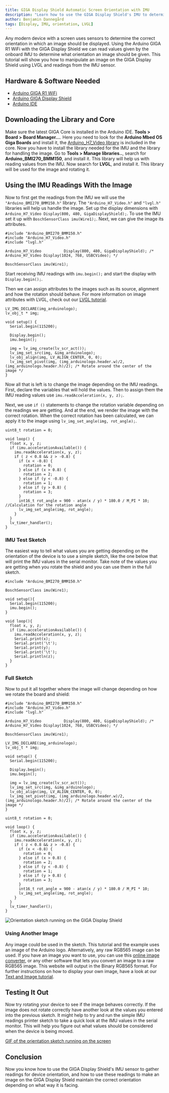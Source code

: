 ```yaml
---
title: GIGA Display Shield Automatic Screen Orientation with IMU
description: "Learn how to use the GIGA Display Shield's IMU to determine the shield's orientation."
author: Benjamin Dannegård
tags: [Display, IMU, orientation, LVGL]
---
```


Any modern device with a screen uses sensors to determine the correct orientation in which an image should be displayed. Using the Arduino GIGA R1 WiFi with the GIGA Display Shield we can read values given by the onboard IMU to determine what orientation an image should be given. This tutorial will show you how to manipulate an image on the GIGA Display Shield using LVGL and readings from the IMU sensor.

## Hardware & Software Needed

- [Arduino GIGA R1 WiFi](https://store.arduino.cc/products/giga-r1-wifi)
- [Arduino GIGA Display Shield](https://store.arduino.cc/products/giga-display-shield)
- [Arduino IDE](https://www.arduino.cc/en/software)

## Downloading the Library and Core

Make sure the latest GIGA Core is installed in the Arduino IDE. **Tools > Board > Board Manager...**. Here you need to look for the **Arduino Mbed OS Giga Boards** and install it, the [Arduino_H7_Video library](https://github.com/arduino/ArduinoCore-mbed/tree/main/libraries/Arduino_H7_Video) is included in the core. Now you have to install the library needed for the IMU and the library for handling the image. Go to **Tools > Manage libraries..**, search for **Arduino_BMI270_BMM150**, and install it. This library will help us with reading values from the IMU. Now search for **LVGL**, and install it. This library will be used for the image and rotating it.

## Using the IMU Readings With the Image

Now to first get the readings from the IMU we will use the `"Arduino_BMI270_BMM150.h"` library. The `"Arduino_H7_Video.h"` and `"lvgl.h"` libraries will help us handle the image. Set up the display dimensions with `Arduino_H7_Video Display(800, 480, GigaDisplayShield);`. To use the IMU set it up with `BoschSensorClass imu(Wire1);`. Next, we can give the image its attributes.

```arduino
#include "Arduino_BMI270_BMM150.h"
#include "Arduino_H7_Video.h"
#include "lvgl.h"

Arduino_H7_Video          Display(800, 480, GigaDisplayShield); /* Arduino_H7_Video Display(1024, 768, USBCVideo); */

BoschSensorClass imu(Wire1);
```

Start receiving IMU readings with `imu.begin();` and start the display with `Display.begin();`.

Then we can assign attributes to the images such as its source, alignment and how the rotation should behave. For more information on image attributes with LVGL, check out our [LVGL tutorial](lvgl-guide#image).

```arduino
LV_IMG_DECLARE(img_arduinologo);
lv_obj_t * img;

void setup() {
  Serial.begin(115200);
  
  Display.begin();
  imu.begin();

  img = lv_img_create(lv_scr_act());
  lv_img_set_src(img, &img_arduinologo);
  lv_obj_align(img, LV_ALIGN_CENTER, 0, 0);
  lv_img_set_pivot(img, (img_arduinologo.header.w)/2, (img_arduinologo.header.h)/2); /* Rotate around the center of the image */
}
```

Now all that is left is to change the image depending on the IMU readings. First, declare the variables that will hold the values. Then to assign them the IMU reading values use `imu.readAcceleration(x, y, z);`.

Next, we use `if ()` statements to change the rotation variable depending on the readings we are getting. And at the end, we render the image with the correct rotation. When the correct rotation has been calculated, we can apply it to the image using `lv_img_set_angle(img, rot_angle);`.

```arduino
uint8_t rotation = 0;

void loop() {
  float x, y, z;
  if (imu.accelerationAvailable()) {
    imu.readAcceleration(x, y, z);
    if ( z < 0.8 && z > -0.8) {
      if (x < -0.8) {
        rotation = 0;
      } else if (x > 0.8) {
        rotation = 2;
      } else if (y < -0.8) {
        rotation = 1;
      } else if (y > 0.8) {
        rotation = 3;
      }
      int16_t rot_angle = 900 - atan(x / y) * 180.0 / M_PI * 10; //Calculation for the rotation angle
      lv_img_set_angle(img, rot_angle);
    }
  }
  lv_timer_handler();
}
```

### IMU Test Sketch

The easiest way to tell what values you are getting depending on the orientation of the device is to use a simple sketch, like the one below that will print the IMU values in the serial monitor. Take note of the values you are getting when you rotate the shield and you can use them in the full sketch.

```arduino
#include "Arduino_BMI270_BMM150.h"

BoschSensorClass imu(Wire1);

void setup(){
  Serial.begin(115200);
  imu.begin();
}

void loop(){
  float x, y, z;
  if (imu.accelerationAvailable()) {
    imu.readAcceleration(x, y, z);
    Serial.print(x);
    Serial.print('\t');
    Serial.print(y);
    Serial.print('\t');
    Serial.println(z);
  }
}
```

### Full Sketch

Now to put it all together where the image will change depending on how we rotate the board and shield:

```arduino
#include "Arduino_BMI270_BMM150.h"
#include "Arduino_H7_Video.h"
#include "lvgl.h"

Arduino_H7_Video          Display(800, 480, GigaDisplayShield); /* Arduino_H7_Video Display(1024, 768, USBCVideo); */

BoschSensorClass imu(Wire1);

LV_IMG_DECLARE(img_arduinologo);
lv_obj_t * img;

void setup() {
  Serial.begin(115200);
  
  Display.begin();
  imu.begin();

  img = lv_img_create(lv_scr_act());
  lv_img_set_src(img, &img_arduinologo);
  lv_obj_align(img, LV_ALIGN_CENTER, 0, 0);
  lv_img_set_pivot(img, (img_arduinologo.header.w)/2, (img_arduinologo.header.h)/2); /* Rotate around the center of the image */
}

uint8_t rotation = 0;

void loop() {
  float x, y, z;
  if (imu.accelerationAvailable()) {
    imu.readAcceleration(x, y, z);
    if ( z < 0.8 && z > -0.8) {
      if (x < -0.8) {
        rotation = 0;
      } else if (x > 0.8) {
        rotation = 2;
      } else if (y < -0.8) {
        rotation = 1;
      } else if (y > 0.8) {
        rotation = 3;
      }
      int16_t rot_angle = 900 - atan(x / y) * 180.0 / M_PI * 10;
      lv_img_set_angle(img, rot_angle);
    }
  }
  lv_timer_handler();
}
```

![Orientation sketch running on the GIGA Display Shield](assets/image-orientation.gif)

### Using Another Image 

Any image could be used in the sketch. This tutorial and the example uses an image of the Arduino logo. Alternatively, any raw RGB565 image can be used. If you have an image you want to use, you can use this [online image converter](https://lvgl.io/tools/imageconverter), or any other software that lets you convert an image to a raw RGB565 image. This website will output in the Binary RGB565 format. For further instructions on how to display your own image, have a look at our [Text and Image tutorial](/tutorials/basic-draw-and-image#display-images).

## Testing It Out

Now try rotating your device to see if the image behaves correctly. If the image does not rotate correctly have another look at the values you entered into the previous sketch. It might help to try and run the simple IMU readings printer sketch to take a quick look at the IMU values in the serial monitor. This will help you figure out what values should be considered when the device is being moved. 

[GIF of the orientation sketch running on the screen](assets/image-orientation.gif)

## Conclusion

Now you know how to use the GIGA Display Shield's IMU sensor to gather readings for device orientation, and how to use these readings to make an image on the GIGA Display Shield maintain the correct orientation depending on what way it is facing. 